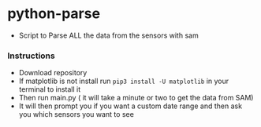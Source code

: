 # python-parse
- Script to Parse ALL the data from the sensors with sam

### Instructions
- Download repository
- If matplotlib is not install run `pip3 install -U matplotlib` in your terminal to install it
- Then run main.py ( it will take a minute or two to get the data from SAM)
- It will then prompt you if you want a custom date range and then ask you which sensors you want to see
